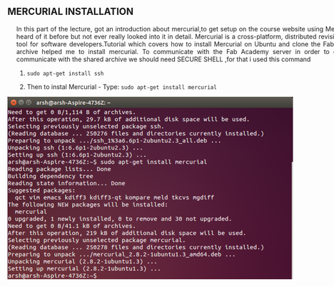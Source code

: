 <div style="width:800px; margin:0 auto;">

## MERCURIAL INSTALLATION

<div align="justify" style="margin-left:2.5%" style="margin-right:3%">

In this part of the lecture, got an introduction about mercurial,to get setup on the course website using Mercurial. I'd heard of it before but not ever really looked into it in detail.
Mercurial is a cross-platform, distributed revision control tool for software developers.Tutorial which covers how to install Mercurial on Ubuntu and clone the Fab Academy archive helped me to install mercurial.
To communicate with the Fab Academy server in order to clone and communicate with the shared archive we should need SECURE SHELL ,for that i used this command

1. `sudo apt-get install ssh` 

2. Then to instal Mercurial - Type:
  `sudo apt-get install mercurial`
  
  
</div>
 
![](img/mercurial.png)

</div>


